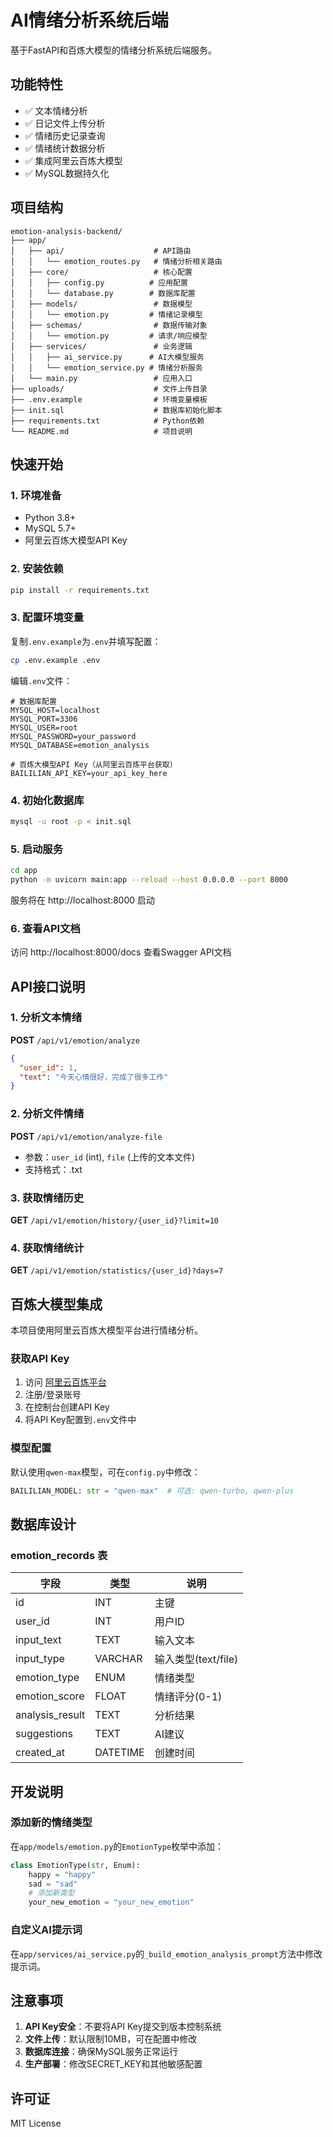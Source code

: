 # AI情绪分析系统后端

基于FastAPI和百炼大模型的情绪分析系统后端服务。

## 功能特性

- ✅ 文本情绪分析
- ✅ 日记文件上传分析
- ✅ 情绪历史记录查询
- ✅ 情绪统计数据分析
- ✅ 集成阿里云百炼大模型
- ✅ MySQL数据持久化

## 项目结构

```
emotion-analysis-backend/
├── app/
│   ├── api/                    # API路由
│   │   └── emotion_routes.py   # 情绪分析相关路由
│   ├── core/                   # 核心配置
│   │   ├── config.py          # 应用配置
│   │   └── database.py        # 数据库配置
│   ├── models/                 # 数据模型
│   │   └── emotion.py         # 情绪记录模型
│   ├── schemas/                # 数据传输对象
│   │   └── emotion.py         # 请求/响应模型
│   ├── services/               # 业务逻辑
│   │   ├── ai_service.py      # AI大模型服务
│   │   └── emotion_service.py # 情绪分析服务
│   └── main.py                 # 应用入口
├── uploads/                    # 文件上传目录
├── .env.example                # 环境变量模板
├── init.sql                    # 数据库初始化脚本
├── requirements.txt            # Python依赖
└── README.md                   # 项目说明
```

## 快速开始

### 1. 环境准备

- Python 3.8+
- MySQL 5.7+
- 阿里云百炼大模型API Key

### 2. 安装依赖

```bash
pip install -r requirements.txt
```

### 3. 配置环境变量

复制`.env.example`为`.env`并填写配置：

```bash
cp .env.example .env
```

编辑`.env`文件：

```env
# 数据库配置
MYSQL_HOST=localhost
MYSQL_PORT=3306
MYSQL_USER=root
MYSQL_PASSWORD=your_password
MYSQL_DATABASE=emotion_analysis

# 百炼大模型API Key（从阿里云百炼平台获取）
BAILILIAN_API_KEY=your_api_key_here
```

### 4. 初始化数据库

```bash
mysql -u root -p < init.sql
```

### 5. 启动服务

```bash
cd app
python -m uvicorn main:app --reload --host 0.0.0.0 --port 8000
```

服务将在 http://localhost:8000 启动

### 6. 查看API文档

访问 http://localhost:8000/docs 查看Swagger API文档

## API接口说明

### 1. 分析文本情绪

**POST** `/api/v1/emotion/analyze`

```json
{
  "user_id": 1,
  "text": "今天心情很好，完成了很多工作"
}
```

### 2. 分析文件情绪

**POST** `/api/v1/emotion/analyze-file`

- 参数：`user_id` (int), `file` (上传的文本文件)
- 支持格式：.txt

### 3. 获取情绪历史

**GET** `/api/v1/emotion/history/{user_id}?limit=10`

### 4. 获取情绪统计

**GET** `/api/v1/emotion/statistics/{user_id}?days=7`

## 百炼大模型集成

本项目使用阿里云百炼大模型平台进行情绪分析。

### 获取API Key

1. 访问 [阿里云百炼平台](https://dashscope.aliyun.com/)
2. 注册/登录账号
3. 在控制台创建API Key
4. 将API Key配置到`.env`文件中

### 模型配置

默认使用`qwen-max`模型，可在`config.py`中修改：

```python
BAILILIAN_MODEL: str = "qwen-max"  # 可选: qwen-turbo, qwen-plus
```

## 数据库设计

### emotion_records 表

| 字段 | 类型 | 说明 |
|------|------|------|
| id | INT | 主键 |
| user_id | INT | 用户ID |
| input_text | TEXT | 输入文本 |
| input_type | VARCHAR | 输入类型(text/file) |
| emotion_type | ENUM | 情绪类型 |
| emotion_score | FLOAT | 情绪评分(0-1) |
| analysis_result | TEXT | 分析结果 |
| suggestions | TEXT | AI建议 |
| created_at | DATETIME | 创建时间 |

## 开发说明

### 添加新的情绪类型

在`app/models/emotion.py`的`EmotionType`枚举中添加：

```python
class EmotionType(str, Enum):
    happy = "happy"
    sad = "sad"
    # 添加新类型
    your_new_emotion = "your_new_emotion"
```

### 自定义AI提示词

在`app/services/ai_service.py`的`_build_emotion_analysis_prompt`方法中修改提示词。

## 注意事项

1. **API Key安全**：不要将API Key提交到版本控制系统
2. **文件上传**：默认限制10MB，可在配置中修改
3. **数据库连接**：确保MySQL服务正常运行
4. **生产部署**：修改SECRET_KEY和其他敏感配置

## 许可证

MIT License
